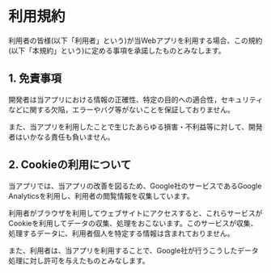 # 利用規約
利用者の皆様(以下「利用者」という)が当Webアプリを利用する場合、この規約(以下「本規約」という)に定める事項を承諾したものとみなします。

## 1. 免責事項
開発者は当アプリにおける情報の正確性、特定の目的への適合性，セキュリティなどに関する欠陥，エラーやバグ等がないことを保証しておりません。

また、当アプリを利用したことで生じたあらゆる損害・不利益等に対して、開発者はいかなる責任も負いません。

## 2. Cookieの利用について

当アプリでは、当アプリの改善を図るため、Google社のサービスであるGoogle Analyticsを利用し、利用者の閲覧情報を収集しています。

利用者がブラウザを利用してウェブサイトにアクセスすると、これらサービスがCookieを利用してデータの収集、処理をおこないます。このサービスが収集、処理するデータに、利用者個人を特定する情報は含まれておりません。

また、利用者は、当アプリを利用することで、Google社が行うこうしたデータ処理に対し許可を与えたものとみなします。
